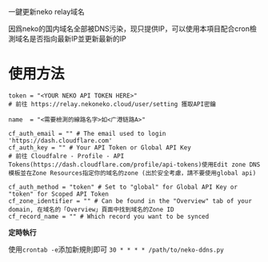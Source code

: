 一鍵更新neko relay域名

因爲neko的国内域名全部被DNS污染，现只提供IP，可以使用本項目配合cron檢測域名是否指向最新IP並更新最新的IP

# 使用方法

```
token = "<YOUR NEKO API TOKEN HERE>" 
# 前往 https://relay.nekoneko.cloud/user/setting 獲取API密鑰

name  = "<需要檢測的線路名字>如<广港链路A>"
    
cf_auth_email = "" # The email used to login 'https://dash.cloudflare.com'
cf_auth_key = "" # Your API Token or Global API Key 
# 前往 Cloudfalre - Profile - API Tokens(https://dash.cloudflare.com/profile/api-tokens)使用Edit zone DNS模板並在Zone Resources指定你的域名的zone (出於安全考慮，請不要使用global api)

cf_auth_method = "token" # Set to "global" for Global API Key or "token" for Scoped API Token
cf_zone_identifier = "" # Can be found in the "Overview" tab of your domain, 在域名的「Overview」頁面中找到域名的Zone ID
cf_record_name = "" # Which record you want to be synced
```

**定時執行**

使用`crontab -e`添加新規則即可
`30 * * * * /path/to/neko-ddns.py`
